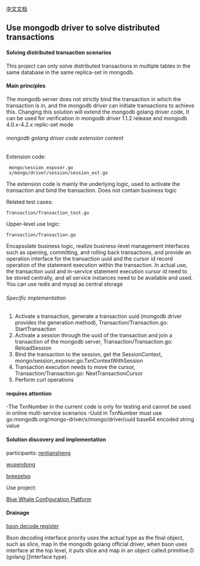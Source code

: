 [中文文档](README_zh-cn.md)

## Use mongodb driver to solve distributed transactions


#### Solving distributed transaction scenarios

This project can only solve distributed transactions in multiple tables in the same database in the same replica-set in mongodb.



#### Main principles

The mongodb server does not strictly bind the transaction in which the transaction is in, and the mongodb driver can initiate transactions to achieve this.
Changing this solution will extend the mongodb golang driver code,
It can be used for verification in mongodb driver 1.1.2 release and mongodb 4.0.x-4.2.x replic-set mode

###### mongodb golang driver code extension content

Extension code:
```
 mongo/session_exposer.go
 x/mongo/driver/session/session_ext.go
```
The extension code is mainly the underlying logic, used to activate the transaction and bind the transaction. Does not contain business logic



Related test cases:

```
Transaction/Transaction_test.go

```

Upper-level use logic:

```
Transaction/Transaction.go
```

Encapsulate business logic, realize business-level management interfaces such as opening, committing, and rolling back transactions, and provide an operation interface for the transaction uuid and the cursor id record operation of the statement execution within the transaction.
In actual use, the transaction uuid and in-service statement execution cursor id need to be stored centrally, and all service instances need to be available and used. You can use redis and mysql as central storage


###### Specific implementation

1. Activate a transaction, generate a transaction uuid (mongodb driver provides the generation method), Transaction/Transaction.go: StartTransaction
2. Activate a session through the uuid of the transaction and join a transaction of the mongodb server, Transaction/Transaction.go: ReloadSession
3. Bind the transaction to the session, get the SessionContext, mongo/session_exposer.go:TxnContextWithSession
4. Transaction execution needs to move the cursor, Transaction/Transaction.go: NextTransactionCursor
5. Perform curl operations



#### requires attention

-The TxnNumber in the current code is only for testing and cannot be used in online multi-service scenarios
-Uuid in TxnNumber must use go.mongodb.org/mongo-driver/x/mongo/driver/uuid base64 encoded string value





#### Solution discovery and implementation

participants:
[rentiansheng](https://github.com/rentiansheng)

[wusendong](https://github.com/wusendong)

[breezelxp](https://github.com/breezelxp)


Use project:


[Blue Whale Configuration Platform](https://github.com/Tencent/bk-cmdb)

#### Drainage
[bson decode register](https://github.com/rentiansheng/bson-register)

Bson decoding interface priority uses the actual type as the final object, such as slice, map
In the mongodb golang official driver, when bson uses interface at the top level, it puts slice and map in an object called primitive.D (golang []interface type).
